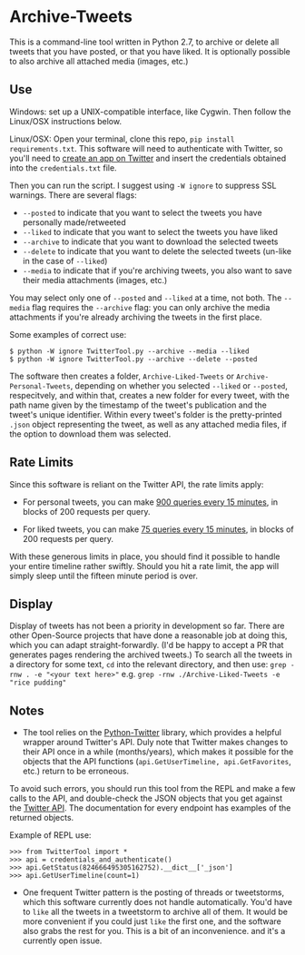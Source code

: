 # Archive-Tweets

This is a command-line tool written in Python 2.7, 
to archive or delete all tweets that you have posted, or that you have liked. 
It is optionally possible to also archive all attached media (images, etc.)

## Use

Windows: set up a UNIX-compatible interface, like Cygwin. Then follow
the Linux/OSX instructions below.

Linux/OSX: Open your terminal, clone this repo, `pip install requirements.txt`.
This software will need to authenticate with Twitter, so you'll need to 
[create an app on Twitter](https://apps.twitter.com/) and insert the credentials obtained
into the `credentials.txt` file.

Then you can run the script. I suggest using `-W ignore` to suppress SSL warnings.
There are several flags:

- `--posted` to indicate that you want to select the tweets you have personally made/retweeted
- `--liked` to indicate that you want to select the tweets you have liked
- `--archive` to indicate that you want to download the selected tweets
- `--delete` to indicate that you want to delete the selected tweets (un-like in the case of `--liked`)
- `--media` to indicate that if you're archiving tweets, you also want to save their media attachments (images, etc.)

You may select only one of `--posted` and `--liked` at a time, not both. The `--media`
flag requires the `--archive` flag: you can only archive the media attachments if you're already
archiving the tweets in the first place.

Some examples of correct use:

`$ python -W ignore TwitterTool.py --archive --media --liked`    
`$ python -W ignore TwitterTool.py --archive --delete --posted`

The software then creates a folder, `Archive-Liked-Tweets` or `Archive-Personal-Tweets`,
depending on whether you selected `--liked` or `--posted`, respecitvely, and within that,
creates a new folder for every tweet, with the path name given by the timestamp of the tweet's 
publication and the tweet's unique identifier. Within every tweet's folder is the pretty-printed `.json` 
object representing the tweet, as well as any attached media files, if the option to download them was selected.

## Rate Limits

Since this software is reliant on the Twitter API, the rate limits apply:

- For personal tweets, you can make 
[900 queries every 15 minutes](https://dev.twitter.com/rest/reference/get/statuses/user_timeline), 
in blocks of 200 requests per query. 

- For liked tweets, you can make 
[75 queries every 15 minutes](https://dev.twitter.com/rest/reference/get/favorites/list), 
in blocks of 200 requests per query. 

With these generous limits in place, you should find it possible to handle your entire
timeline rather swiftly. Should you hit a rate limit, the app will simply sleep until
the fifteen minute period is over.

## Display

Display of tweets has not been a priority in development so far. There are other
Open-Source projects that have done a reasonable job at doing this, which you can
adapt straight-forwardly. (I'd be happy to accept a PR that generates pages rendering the archived tweets.)
To search all the tweets in a directory for some text, `cd` into the relevant directory, and then use:
`grep -rnw . -e "<your text here>"`
e.g. `grep -rnw ./Archive-Liked-Tweets -e "rice pudding"`

## Notes

- The tool relies on the [Python-Twitter](https://github.com/bear/python-twitter) library,
which provides a helpful wrapper around Twitter's API. Duly note that Twitter makes changes
to their API once in a while (months/years), which makes it possible for the objects 
that the API functions (`api.GetUserTimeline, api.GetFavorites`, etc.) return to be erroneous.

To avoid such errors, you should run this tool from the REPL and make a few calls to the API,
and double-check the JSON objects that you get against the [Twitter API](https://dev.twitter.com/rest/reference).
The documentation for every endpoint has examples of the returned objects.

Example of REPL use:
```
>>> from TwitterTool import *
>>> api = credentials_and_authenticate()
>>> api.GetStatus(824666495305162752).__dict__['_json']                             
>>> api.GetUserTimeline(count=1)
```

- One frequent Twitter pattern is the posting of threads or tweetstorms, which this software
currently does not handle automatically. You'd have to `like` all the tweets in a tweetstorm
to archive all of them. It would be more convenient if you could just `like` the first one,
and the software also grabs the rest for you. This is a bit of an inconvenience. and it's
a currently open issue.
